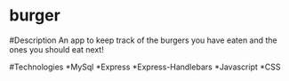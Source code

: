 # burger

#Description
An app to keep track of the burgers you have eaten and the ones you should eat next!

#Technologies
*MySql
*Express
*Express-Handlebars
*Javascript
*CSS


